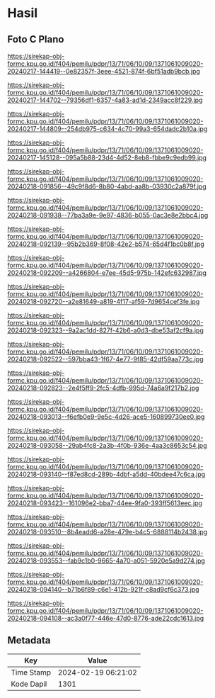 # Hasil

## Foto C Plano

https://sirekap-obj-formc.kpu.go.id/f404/pemilu/pdpr/13/71/06/10/09/1371061009020-20240217-144419--0e82357f-3eee-4521-874f-6bf51adb9bcb.jpg

https://sirekap-obj-formc.kpu.go.id/f404/pemilu/pdpr/13/71/06/10/09/1371061009020-20240217-144702--79356df1-6357-4a83-ad1d-2349acc8f229.jpg

https://sirekap-obj-formc.kpu.go.id/f404/pemilu/pdpr/13/71/06/10/09/1371061009020-20240217-144809--254db975-c634-4c70-99a3-654dadc2b10a.jpg

https://sirekap-obj-formc.kpu.go.id/f404/pemilu/pdpr/13/71/06/10/09/1371061009020-20240217-145128--095a5b88-23d4-4d52-8eb8-fbbe9c9edb99.jpg

https://sirekap-obj-formc.kpu.go.id/f404/pemilu/pdpr/13/71/06/10/09/1371061009020-20240218-091856--49c9f8d6-8b80-4abd-aa8b-03930c2a879f.jpg

https://sirekap-obj-formc.kpu.go.id/f404/pemilu/pdpr/13/71/06/10/09/1371061009020-20240218-091938--77ba3a9e-9e97-4836-b055-0ac3e8e2bbc4.jpg

https://sirekap-obj-formc.kpu.go.id/f404/pemilu/pdpr/13/71/06/10/09/1371061009020-20240218-092139--95b2b369-8f08-42e2-b574-65d4f1bc0b8f.jpg

https://sirekap-obj-formc.kpu.go.id/f404/pemilu/pdpr/13/71/06/10/09/1371061009020-20240218-092209--a4266804-e7ee-45d5-975b-142efc632987.jpg

https://sirekap-obj-formc.kpu.go.id/f404/pemilu/pdpr/13/71/06/10/09/1371061009020-20240218-092720--a2e81649-a819-4f17-af59-7d9654cef3fe.jpg

https://sirekap-obj-formc.kpu.go.id/f404/pemilu/pdpr/13/71/06/10/09/1371061009020-20240218-092323--9a2ac1dd-827f-42b6-a0d3-dbe53af2cf9a.jpg

https://sirekap-obj-formc.kpu.go.id/f404/pemilu/pdpr/13/71/06/10/09/1371061009020-20240218-092522--597bba43-1f67-4e77-9f85-42df59aa773c.jpg

https://sirekap-obj-formc.kpu.go.id/f404/pemilu/pdpr/13/71/06/10/09/1371061009020-20240218-092823--2e4f5ff9-2fc5-4dfb-995d-74a6a9f217b2.jpg

https://sirekap-obj-formc.kpu.go.id/f404/pemilu/pdpr/13/71/06/10/09/1371061009020-20240218-093013--f6efb0e9-9e5c-4d26-ace5-160899730ee0.jpg

https://sirekap-obj-formc.kpu.go.id/f404/pemilu/pdpr/13/71/06/10/09/1371061009020-20240218-093058--29ab4fc8-2a3b-4f0b-936e-4aa3c8653c54.jpg

https://sirekap-obj-formc.kpu.go.id/f404/pemilu/pdpr/13/71/06/10/09/1371061009020-20240218-093140--f87ed8cd-289b-4dbf-a5dd-40bdee47c6ca.jpg

https://sirekap-obj-formc.kpu.go.id/f404/pemilu/pdpr/13/71/06/10/09/1371061009020-20240218-093423--161096e2-bba7-44ee-9fa0-393ff5613eec.jpg

https://sirekap-obj-formc.kpu.go.id/f404/pemilu/pdpr/13/71/06/10/09/1371061009020-20240218-093510--8b4eadd6-a28e-479e-b4c5-6888114b2438.jpg

https://sirekap-obj-formc.kpu.go.id/f404/pemilu/pdpr/13/71/06/10/09/1371061009020-20240218-093553--fab9c1b0-9665-4a70-a051-5920e5a9d274.jpg

https://sirekap-obj-formc.kpu.go.id/f404/pemilu/pdpr/13/71/06/10/09/1371061009020-20240218-094140--b71b6f89-c6e1-412b-921f-c8ad9cf6c373.jpg

https://sirekap-obj-formc.kpu.go.id/f404/pemilu/pdpr/13/71/06/10/09/1371061009020-20240218-094108--ac3a0f77-446e-47d0-8776-ade22cdc1613.jpg


## Metadata

| Key        | Value               |
| ---------- | ------------------- |
| Time Stamp | 2024-02-19 06:21:02 |
| Kode Dapil | 1301                |



